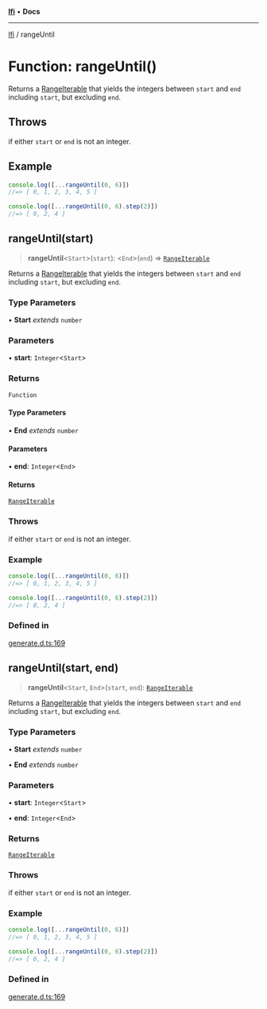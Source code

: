 [**lfi**](../readme.md) • **Docs**

***

[lfi](../globals.md) / rangeUntil

# Function: rangeUntil()

Returns a [RangeIterable](../type-aliases/RangeIterable.md) that yields the integers between `start` and
`end` including `start`, but excluding `end`.

## Throws

if either `start` or `end` is not an integer.

## Example

```js
console.log([...rangeUntil(0, 6)])
//=> [ 0, 1, 2, 3, 4, 5 ]

console.log([...rangeUntil(0, 6).step(2)])
//=> [ 0, 2, 4 ]
```

## rangeUntil(start)

> **rangeUntil**\<`Start`\>(`start`): \<`End`\>(`end`) => [`RangeIterable`](../type-aliases/RangeIterable.md)

Returns a [RangeIterable](../type-aliases/RangeIterable.md) that yields the integers between `start` and
`end` including `start`, but excluding `end`.

### Type Parameters

• **Start** *extends* `number`

### Parameters

• **start**: `Integer`\<`Start`\>

### Returns

`Function`

#### Type Parameters

• **End** *extends* `number`

#### Parameters

• **end**: `Integer`\<`End`\>

#### Returns

[`RangeIterable`](../type-aliases/RangeIterable.md)

### Throws

if either `start` or `end` is not an integer.

### Example

```js
console.log([...rangeUntil(0, 6)])
//=> [ 0, 1, 2, 3, 4, 5 ]

console.log([...rangeUntil(0, 6).step(2)])
//=> [ 0, 2, 4 ]
```

### Defined in

[generate.d.ts:169](https://github.com/TomerAberbach/lfi/blob/d7a0f90dd72245d6efd6bd97c58a78b3f3028f25/src/operations/generate.d.ts#L169)

## rangeUntil(start, end)

> **rangeUntil**\<`Start`, `End`\>(`start`, `end`): [`RangeIterable`](../type-aliases/RangeIterable.md)

Returns a [RangeIterable](../type-aliases/RangeIterable.md) that yields the integers between `start` and
`end` including `start`, but excluding `end`.

### Type Parameters

• **Start** *extends* `number`

• **End** *extends* `number`

### Parameters

• **start**: `Integer`\<`Start`\>

• **end**: `Integer`\<`End`\>

### Returns

[`RangeIterable`](../type-aliases/RangeIterable.md)

### Throws

if either `start` or `end` is not an integer.

### Example

```js
console.log([...rangeUntil(0, 6)])
//=> [ 0, 1, 2, 3, 4, 5 ]

console.log([...rangeUntil(0, 6).step(2)])
//=> [ 0, 2, 4 ]
```

### Defined in

[generate.d.ts:169](https://github.com/TomerAberbach/lfi/blob/d7a0f90dd72245d6efd6bd97c58a78b3f3028f25/src/operations/generate.d.ts#L169)
